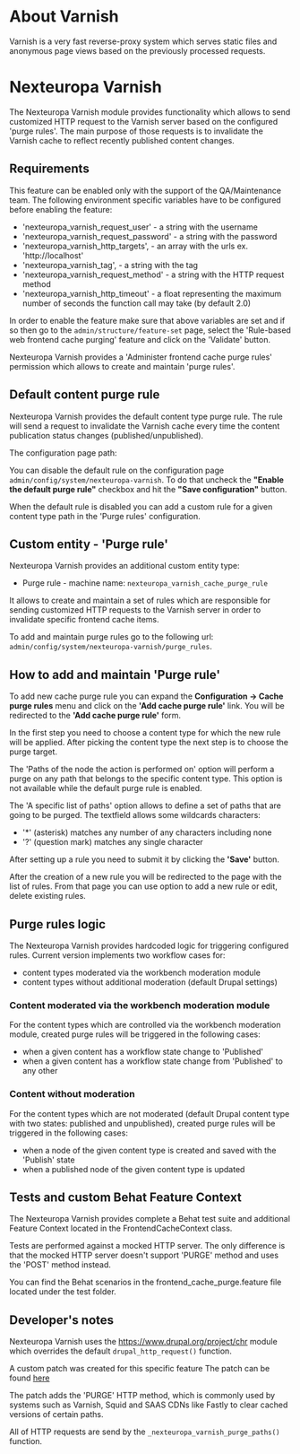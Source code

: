 About Varnish
=============
Varnish is a very fast reverse-proxy system which serves static 
files and anonymous page views based on the previously processed
requests.

Nexteuropa Varnish
==================
The Nexteuropa Varnish module provides functionality which allows to
send customized HTTP request to the Varnish server based on the
configured 'purge rules'.
The main purpose of those requests is to invalidate the Varnish cache to
reflect recently published content changes.

## Requirements
This feature can be enabled only with the support of the QA/Maintenance
team.
The following environment specific variables have to be configured
before enabling the feature:
- 'nexteuropa_varnish_request_user' - a string with the username
- 'nexteuropa_varnish_request_password' - a string with the password
- 'nexteuropa_varnish_http_targets', - an array with the urls ex. 'http://localhost'
- 'nexteuropa_varnish_tag', - a string with the tag
- 'nexteuropa_varnish_request_method' - a string with the HTTP request method
- 'nexteuropa_varnish_http_timeout' - a float representing the maximum number 
    of seconds the function call may take (by default 2.0)

In order to enable the feature make sure that above variables are set
and if so then go to the `admin/structure/feature-set` page,
select the 'Rule-based web frontend cache purging' feature 
and click on the 'Validate' button.

Nexteuropa Varnish provides a 'Administer frontend cache purge rules'
permission which allows to create and maintain 'purge rules'.

## Default content purge rule
Nexteuropa Varnish provides the default content type purge rule.
The rule will send a request to invalidate the Varnish cache every time
the content publication status changes (published/unpublished).

The configuration page path:

You can disable the default rule on the configuration page
`admin/config/system/nexteuropa-varnish`.
To do that uncheck the **"Enable the default purge rule"** checkbox and
hit the **"Save configuration"** button.

When the default rule is disabled you can add a custom rule for a given
content type path in the 'Purge rules' configuration.

## Custom entity - 'Purge rule'
Nexteuropa Varnish provides an additional custom entity type:
- Purge rule - machine name: `nexteuropa_varnish_cache_purge_rule`

It allows to create and maintain a set of rules which are responsible
for sending customized HTTP requests to the Varnish server in order to
invalidate specific frontend cache items.

To add and maintain purge rules go to the following url:
`admin/config/system/nexteuropa-varnish/purge_rules`.

## How to add and maintain 'Purge rule'
To add new cache purge rule you can expand the **Configuration -> Cache purge rules** menu
and click on the **'Add cache purge rule'** link.
You will be redirected to the **'Add cache purge rule'** form.

In the first step you need to choose a content type for which the new rule will be applied.
After picking the content type the next step is to choose the purge target.

The 'Paths of the node the action is performed on' option will perform a purge
on any path that belongs to the specific content type.
This option is not available while the default purge rule is enabled.

The 'A specific list of paths' option allows to define a set of paths
that are going to be purged.
The textfield allows some wildcards characters:
- '*' (asterisk) matches any number of any characters including none
- '?' (question mark) matches any single character

After setting up a rule you need to submit it by clicking the **'Save'** button.

After the creation of a new rule you will be redirected to the page with the list of rules.
From that page you can use option to add a new rule or edit, delete existing rules.

## Purge rules logic
The Nexteuropa Varnish provides hardcoded logic for triggering
configured rules. Current version implements two workflow cases for:
- content types moderated via the workbench moderation module
- content types without additional moderation (default Drupal settings)

### Content moderated via the workbench moderation module
For the content types which are controlled via the workbench moderation
module, created purge rules will be triggered in the following cases:
- when a given content has a workflow state change to 'Published'
- when a given content has a workflow state change from 'Published' to any other

### Content without moderation
For the content types which are not moderated (default Drupal content
type with two states: published and unpublished), created purge rules
will be triggered in the following cases:
- when a node of the given content type is created and saved with the 'Publish' state
- when a published node of the given content type is updated

## Tests and custom Behat Feature Context
The Nexteuropa Varnish provides complete a Behat test suite and additional
Feature Context located in the FrontendCacheContext class.

Tests are performed against a mocked HTTP server. The only difference is that
the mocked HTTP server doesn't support 'PURGE' method and uses
the 'POST' method instead.

You can find the Behat scenarios in the frontend_cache_purge.feature file
located under the test folder.

## Developer's notes
Nexteuropa Varnish uses the https://www.drupal.org/project/chr module
which overrides the default `drupal_http_request()` function.

A custom patch was created for this specific feature
The patch can be found [here](https://www.drupal.org/files/issues/chr-purge-2825701-2.patch)

The patch adds the 'PURGE' HTTP method, which is commonly used by systems such
as Varnish, Squid and SAAS CDNs like Fastly to clear cached versions of
certain paths.

All of HTTP requests are send by the `_nexteuropa_varnish_purge_paths()`
function.
